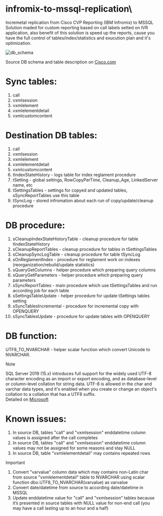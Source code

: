 # infromix-to-mssql-replication\

Incremetal replication from Cisco CVP Reporting (IBM Infromix) to MSSQL\
Solution maded for custom reporting based on call labels setted on IVR application, also benefit of this solution is speed up the reports, cause you have the full control of tables/index/statistics and exucution plan and it's optimization.


![db_schema](https://github.com/pavelekshin/infromix-to-mssql-replication/blob/main/pic/db_schema.png)

Source DB schema and table description on [Cisco.com](https://www.cisco.com/c/en/us/td/docs/voice_ip_comm/cust_contact/contact_center/customer_voice_portal/cvp12_0/configuration/guide/ccvp_b_reporting-guide-for-cvp-1201/ccvp_b_reporting-guide-for-cvp-1201_chapter_0100.html)

# Sync tables:
1. call
1. vxmlsession
1. vxmlelement
1. vxmlelementdetail
1. vxmlcustomcontent

# Destination DB tables:
1. call
1. vxmlsession
1. vxmlelement
1. vxmlelementdetail
1. vxmlcustomcontent
1. tIndexStateHistory - logs table for index reglament procedure
1. tSetting - global settings, RowCopyPerTime, Cleanup_Age, LinkedServer name, etc
1. tSettingsTables - settings for copyed and updated tables, sSyncReportTables use this table
1. tSyncLog - stored infromation about each run of copy/update/cleanup procedure

# DB procedure:
1. sCleanupIndexStateHistoryTable - cleanup procedure for table tIndexStateHistory
1. sCleanupReportTables - cleanup procedure for tables in tSettingsTables
1. sCleanupSyncLogTable - cleanup procedure for table tSyncLog
1. sOnReglamentIndex - procedure for reglament work on indexes (reorganization/rebuild/update statistics)
1. sQueryGetColumns - helper procedure which preparing query columns
1. sQueryGetParameters - helper procedure which preparing query parameters
1. sSyncReportTables - main procedure which use tSettingsTables and run according job for each table
1. sSettingsTableUpdate - helper procedure for update tSettings tables setting
1. sSyncTablesIncremental - procedure for incremental copy with OPENQUERY
1. sSyncTablesUpdate - procedure for update tables with OPENQUERY

# DB function:
UTF8_TO_NVARCHAR - helper scalar function which convert Unicode to NVARCHAR.

> [!NOTE]
> SQL Server 2019 (15.x) introduces full support for the widely used UTF-8 character encoding as an import or export encoding, and as database-level or column-level collation for string data. UTF-8 is allowed in the char and varchar data types, and it's enabled when you create or change an object's collation to a collation that has a UTF8 suffix.\
> Detailed on [Microsoft](https://learn.microsoft.com/en-us/sql/relational-databases/collations/collation-and-unicode-support?view=sql-server-ver16#utf8)

# Known issues:
1. In source DB, tables "call" and "vxmlsession" enddatetime column values is assigned after the call completes
2. In source DB, tables "call" and "vxmlsession" enddatetime column values may not be assigned for some reasons and stay NULL
3. In source DB, table "vxmlelementdetail" may contains repeated rows

> [!IMPORTANT]
> 1. Convert "varvalue" column data which may contains non-Latin char from source "vxmlelementdetail" table to NVARCHAR using scalar function dbo.UTF8_TO_NVARCHAR(varvalue) as varvalue
> 1. Convert date/datetime from source to according date/datetime in MSSQL 
> 1. Update enddatetime value for "call" and "vxmlsession" tables because it’s presented in source tables with NULL value for non-end call (you may have a call lasting up to an hour and a half)
